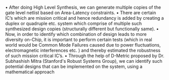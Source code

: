 
• After doing High Level Synthesis, we can generate multiple copies of the gate level netlist based on Area-Latency
constraints.
• There are certain IC’s which are mission critical and hence redundancy is added by creating a duplex or quadruple etc.
system which comprise of multiple such synthesized design copies (structurally different but functionally same).
• Now, in order to identify which combination of design leads to more diversity on-Chip, it is important to perform
certain tests (which in real world would be Common Mode Failures caused due to power fluctuations, electromagnetic
interferences etc. ) and thereby estimated the robustness of such mission critical IC’s.
• Through the help of D-Metric proposed by Dr. Subhashish Mitra (Stanford's Robust Systems Group), we can identify
such potential designs that can be implemented on the system, using a mathematical approach
